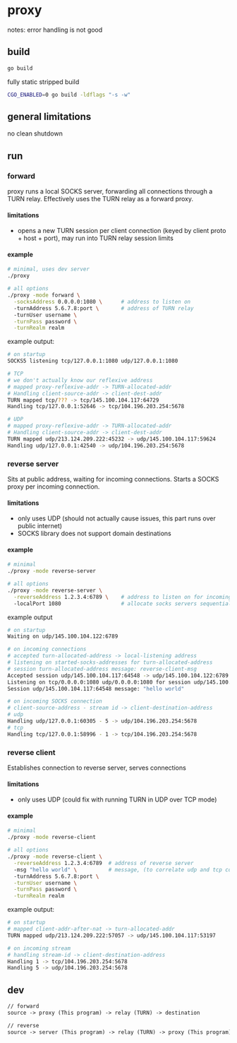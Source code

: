 # proxy

notes: error handling is not good

## build

```sh
go build
```

fully static stripped build

```sh
CGO_ENABLED=0 go build -ldflags "-s -w"
```

## general limitations

no clean shutdown

## run

### forward

proxy runs a local SOCKS server,
forwarding all connections through a TURN relay.
Effectively uses the TURN relay as a forward proxy.

#### limitations

- opens a new TURN session per client connection (keyed by client proto + host + port),
  may run into TURN relay session limits

#### example

```sh
# minimal, uses dev server
./proxy

# all options
./proxy -mode forward \
  -socksAddress 0.0.0.0:1080 \      # address to listen on
  -turnAddress 5.6.7.8:port \       # address of TURN relay
  -turnUser username \
  -turnPass password \
  -turnRealm realm
```

example output:

```sh
# on startup
SOCKS5 listening tcp/127.0.0.1:1080 udp/127.0.0.1:1080

# TCP
# we don't actually know our reflexive address
# mapped proxy-reflexive-addr -> TURN-allocated-addr
# Handling client-source-addr -> client-dest-addr
TURN mapped tcp/??? -> tcp/145.100.104.117:64729
Handling tcp/127.0.0.1:52646 -> tcp/104.196.203.254:5678

# UDP
# mapped proxy-reflexive-addr -> TURN-allocated-addr
# Handling client-source-addr -> client-dest-addr
TURN mapped udp/213.124.209.222:45232 -> udp/145.100.104.117:59624
Handling udp/127.0.0.1:42540 -> udp/104.196.203.254:5678
```

### reverse server

Sits at public address, waiting for incoming connections.
Starts a SOCKS proxy per incoming connection.

#### limitations

- only uses UDP (should not actually cause issues, this part runs over public internet)
- SOCKS library does not support domain destinations

#### example

```sh
# minimal
./proxy -mode reverse-server

# all options
./proxy -mode reverse-server \
  -reverseAddress 1.2.3.4:6789 \    # address to listen on for incoming connections
  -localPort 1080                   # allocate socks servers sequentially starting here
```

example output

```sh
# on startup
Waiting on udp/145.100.104.122:6789

# on incoming connections
# accepted turn-allocated-address -> local-listening address
# listening on started-socks-addresses for turn-allocated-address
# session turn-allocated-address message: reverse-client-msg
Accepted session udp/145.100.104.117:64548 -> udp/145.100.104.122:6789
Listening on tcp/0.0.0.0:1080 udp/0.0.0.0:1080 for session udp/145.100.104.117:64548
Session udp/145.100.104.117:64548 message: "hello world"

# on incoming SOCKS connection
# client-source-address - stream id -> client-destination-address
# udp
Handling udp/127.0.0.1:60305 - 5 -> udp/104.196.203.254:5678
# tcp
Handling tcp/127.0.0.1:58996 - 1 -> tcp/104.196.203.254:5678
```

### reverse client

Establishes connection to reverse server, serves connections

#### limitations

- only uses UDP (could fix with running TURN in UDP over TCP mode)

#### example

```sh
# minimal
./proxy -mode reverse-client

# all options
./proxy -mode reverse-client \
  -reverseAddress 1.2.3.4:6789  # address of reverse server
  -msg "hello world" \          # message, (to correlate udp and tcp conn)
  -turnAddress 5.6.7.8:port \
  -turnUser username \
  -turnPass password \
  -turnRealm realm
```

example output:

```sh
# on startup
# mapped client-addr-after-nat -> turn-allocated-addr
TURN mapped udp/213.124.209.222:57057 -> udp/145.100.104.117:53197

# on incoming stream
# handling stream-id -> client-destination-address
Handling 1 -> tcp/104.196.203.254:5678
Handling 5 -> udp/104.196.203.254:5678
```

## dev

```txt
// forward
source -> proxy (This program) -> relay (TURN) -> destination

// reverse
source -> server (This program) -> relay (TURN) -> proxy (This program) -> destination
```
